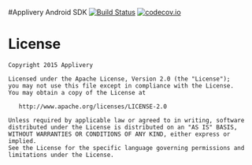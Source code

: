 #Applivery Android SDK  [![Build Status](https://travis-ci.org/applivery/applivery-android-sdk.svg?branch=master)](https://travis-ci.org/applivery/applivery-android-sdk) [![codecov.io](https://codecov.io/github/applivery/applivery-android-sdk/coverage.svg?branch=master)](https://codecov.io/github/applivery/applivery-android-sdk)

License
=======

    Copyright 2015 Applivery

    Licensed under the Apache License, Version 2.0 (the "License");
    you may not use this file except in compliance with the License.
    You may obtain a copy of the License at

       http://www.apache.org/licenses/LICENSE-2.0

    Unless required by applicable law or agreed to in writing, software
    distributed under the License is distributed on an "AS IS" BASIS,
    WITHOUT WARRANTIES OR CONDITIONS OF ANY KIND, either express or implied.
    See the License for the specific language governing permissions and
    limitations under the License.